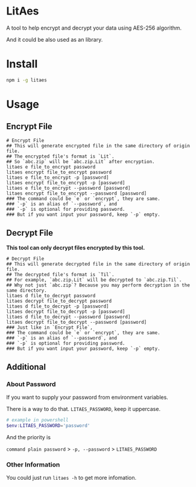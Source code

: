 # LitAes

A tool to help encrypt and decrypt your data using AES-256 algorithm.

And it could be also used as an library.

# Install

```sh
npm i -g litaes
```

# Usage

## Encrypt File

```shell
# Encrypt File
## This will generate encrypted file in the same directory of origin file.
## The encrypted file's format is `Lit`.
## So `abc.zip` will be `abc.zip.Lit` after encryption.
litaes e file_to_encrypt password
litaes encrypt file_to_encrypt password
litaes e file_to_encrypt -p [password]
litaes encrypt file_to_encrypt -p [password]
litaes e file_to_encrypt --password [password]
litaes encrypt file_to_encrypt --password [password]
### The command could be `e` or `encrypt`, they are same.
### `-p` is an alias of `--password`, and
### `-p` is optional for providing password.
### But if you want input your password, keep `-p` empty.
```

## Decrypt File

**This tool can only decrypt files encrypted by this tool.**

```shell
# Decrypt File
## This will generate decrypted file in the same directory of origin file.
## The decrypted file's format is `Til`.
## For example, `abc.zip.Lit` will be decrypted to `abc.zip.Til`.
## Why not just `abc.zip`? Because you may perform decryption in the same directory.
litaes d file_to_decrypt password
litaes decrypt file_to_decrypt password
litaes d file_to_decrypt -p [password]
litaes decrypt file_to_decrypt -p [password]
litaes d file_to_decrypt --password [password]
litaes decrypt file_to_decrypt --password [password]
### Just like in `Encrypt File`,
### The command could be `e` or `encrypt`, they are same.
### `-p` is an alias of `--password`, and
### `-p` is optional for providing password.
### But if you want input your password, keep `-p` empty.
```

## Additional

### About Password

If you want to supply your password from environment variables.

There is a way to do that. `LITAES_PASSWORD`, keep it uppercase.

```powershell
# example in powershell
$env:LITAES_PASSWORD='password'
```

And the priority is

`command plain password` > `-p, --password` > `LITAES_PASSWORD`

### Other Information

You could just run `litaes -h` to get more infomation.
